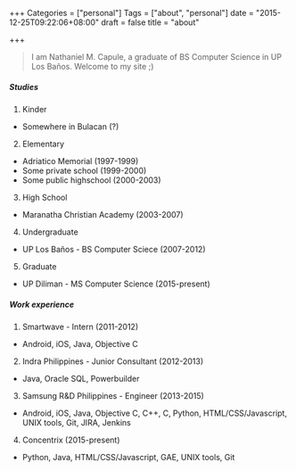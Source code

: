 +++
Categories = ["personal"]
Tags = ["about", "personal"]
date = "2015-12-25T09:22:06+08:00"
draft = false
title = "about"

+++

> I am Nathaniel M. Capule, a graduate of BS Computer Science in UP Los Baños. Welcome to my site ;) 

<!--more-->

##### Studies

1. Kinder
  * Somewhere in Bulacan (?)
2. Elementary
  * Adriatico Memorial (1997-1999)
  * Some private school (1999-2000)
  * Some public highschool (2000-2003)
3. High School
  * Maranatha Christian Academy (2003-2007)
4. Undergraduate
  * UP Los Baños - BS Computer Sciece (2007-2012)
5. Graduate
  * UP Diliman - MS Computer Science (2015-present)

##### Work experience

1. Smartwave - Intern (2011-2012)
  * Android, iOS, Java, Objective C
2. Indra Philippines - Junior Consultant (2012-2013)
  * Java, Oracle SQL, Powerbuilder
3. Samsung R&D Philippines - Engineer (2013-2015)
  * Android, iOS, Java, Objective C, C++, C, Python, HTML/CSS/Javascript, UNIX tools, Git, JIRA, Jenkins
4. Concentrix (2015-present)
  * Python, Java, HTML/CSS/Javascript, GAE, UNIX tools, Git

